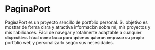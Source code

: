 # PaginaPort

PaginaPort es un proyecto sencillo de portfolio personal. Su objetivo es mostrar de forma clara y atractiva información sobre mí, mis proyectos y mis habilidades. Fácil de navegar y totalmente adaptable a cualquier dispositivo. Ideal como base para quienes quieran empezar su propio portfolio web y personalizarlo según sus necesidades.
